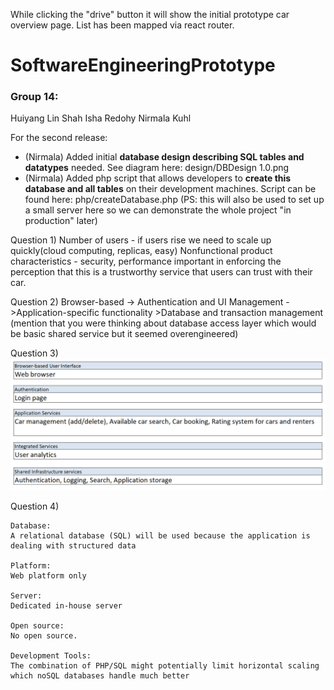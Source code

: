 While clicking the "drive" button it will show the initial prototype car overview page. List has been mapped via react router.
# SoftwareEngineeringPrototype

### Group 14:
Huiyang Lin
Shah Isha Redohy
Nirmala Kuhl

For the second release:
* (Nirmala) Added initial **database design describing SQL tables and datatypes** needed. See diagram here: design/DBDesign 1.0.png
* (Nirmala) Added php script that allows developers to **create this database and all tables** on their development machines. Script can be found here: php/createDatabase.php
  (PS: this will also be used to set up a small server here so we can demonstrate the whole project "in production" later)
  

Question 1) 
Number of users - if users rise we need to scale up quickly(cloud computing, replicas, easy) 
  Nonfunctional product characteristics - security, performance important in enforcing the perception that this is a trustworthy service that users can trust with their car.

Question 2) 
Browser-based -> Authentication and UI Management ->Application-specific functionality >Database and transaction management (mention that you were thinking about database access layer which would be basic shared service but it seemed overengineered)

  
Question 3)
![alt text](https://github.com/CSCI-40500-77100-Spring-2021/project-14/blob/main/LayeredArchitecture.png)

Question 4)

    Database:
    A relational database (SQL) will be used because the application is dealing with structured data

    Platform:
    Web platform only

    Server:
    Dedicated in-house server 

    Open source:
    No open source.

    Development Tools:
    The combination of PHP/SQL might potentially limit horizontal scaling which noSQL databases handle much better
